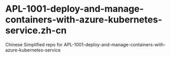 # APL-1001-deploy-and-manage-containers-with-azure-kubernetes-service.zh-cn
Chinese Simplified repo for APL-1001-deploy-and-manage-containers-with-azure-kubernetes-service
